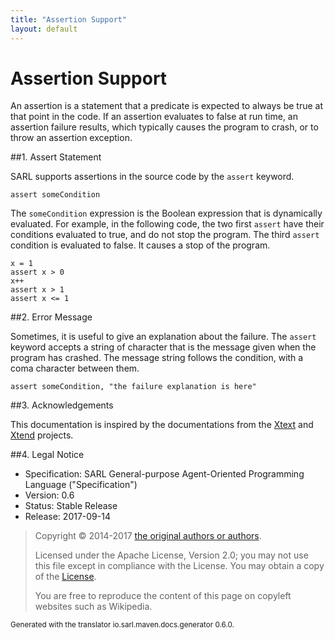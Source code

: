 ```yaml
---
title: "Assertion Support"
layout: default
---
```


# Assertion Support

An assertion is a statement that a predicate is expected to always be true at that point in the code.
If an assertion evaluates to false at run time, an assertion failure results, which typically causes
the program to crash, or to throw an assertion exception.

##1. Assert Statement

SARL supports assertions in the source code by the `assert` keyword.

```sarl
assert someCondition
```


The `someCondition` expression is the Boolean expression that is dynamically evaluated.
For example, in the following code, the two first `assert` have their conditions evaluated to true, and do not stop the program.
The third `assert` condition is evaluated to false. It causes a stop of the program.

```sarl
x = 1
assert x > 0
x++
assert x > 1
assert x <= 1
```


##2. Error Message

Sometimes, it is useful to give an explanation about the failure.
The `assert` keyword accepts a string of character that is the message given when the program has crashed.
The message string follows the condition, with a coma character between them.

```sarl
assert someCondition, "the failure explanation is here"
```


##3. Acknowledgements

This documentation is inspired by the documentations from the
[Xtext](https://www.eclipse.org/Xtext/documentation.html) and
[Xtend](https://www.eclipse.org/xtend/documentation.html) projects.

##4. Legal Notice

* Specification: SARL General-purpose Agent-Oriented Programming Language ("Specification")
* Version: 0.6
* Status: Stable Release
* Release: 2017-09-14

> Copyright &copy; 2014-2017 [the original authors or authors](http://www.sarl.io/about/index.html).
>
> Licensed under the Apache License, Version 2.0;
> you may not use this file except in compliance with the License.
> You may obtain a copy of the [License](http://www.apache.org/licenses/LICENSE-2.0).
>
> You are free to reproduce the content of this page on copyleft websites such as Wikipedia.

<small>Generated with the translator io.sarl.maven.docs.generator 0.6.0.</small>